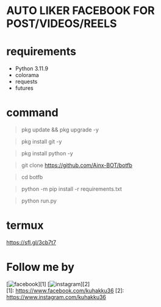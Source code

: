 # AUTO LIKER FACEBOOK FOR POST/VIDEOS/REELS

# requirements
<ul>
<li>Python 3.11.9</li>
<li>colorama</li>
<li>requests</li>
<li>futures</li>
</ul>

# command

> pkg update && pkg upgrade -y

> pkg install git -y

> pkg install python -y

> git clone https://github.com/Ainx-BOT/botfb

> cd botfb

> python -m pip install -r requirements.txt

> python run.py

# termux
   
  https://sfl.gl/3cb7t7

# Follow me by
[![facebook](https://github.com/shikhar1020jais1/Git-Social/blob/master/Icons/Facebook.png (Facebook))][1]
[![instagram](https://github.com/shikhar1020jais1/Git-Social/blob/master/Icons/Instagram.png (Instagram))][2]  
[1]: https://www.facebook.com/kuhakku36
[2]: https://www.instagram.com/kuhakku36
  
